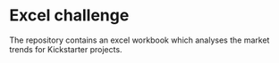 # Excel challenge
The repository contains an excel workbook which analyses the market trends for Kickstarter projects.
